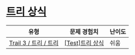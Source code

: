 # [트리 상식](https://https://en.codetree.ai/trails/complete/curated-cards/test-tree-conception)

|유형|문제 경험치|난이도|
|---|---|---|
|[Trail 3 / 트리 / 트리](https://https://en.codetree.ai/trail-info/novice-high/)|[[Test]트리 상식](https://https://en.codetree.ai/trails/complete/curated-cards/test-tree-conception/)|쉬움|

